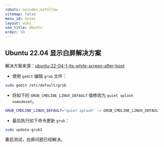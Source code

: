 ```yaml
---
robots: noindex,nofollow
sitemap: false
menu_id: notes
layout: wiki
seo_title: Ubuntu
order: 50
---
```


## Ubuntu 22.04 显示白屏解决方案

解决方案来源：[ubuntu-22-04-1-lts-white-screen-after-boot](https://askubuntu.com/questions/1437167/ubuntu-22-04-1-lts-white-screen-after-boot)

* 使用 `gedit` 编辑 `grub` 文件：

```bash
sudo gedit /etc/default/grub
```

* 将如下的 `GRUB_CMDLINE_LINUX_DEFAULT` 值修改为 `quiet splash nomodeset`。

```bash
GRUB_CMDLINE_LINUX_DEFAULT="quiet splash" -> GRUB_CMDLINE_LINUX_DEFAULT="quiet splash"
```

* 最后执行如下命令更新 `grub`：

```bash
sudo update-grub2
```

重启测试，白屏问题已经解决。
